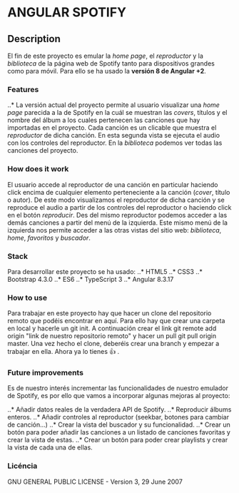 # ANGULAR SPOTIFY

## Description

El fin de este proyecto es emular la *home page*, el *reproductor* y la *biblioteca* de la página web de Spotify tanto para dispositivos grandes como para móvil. Para ello se ha usado la **versión 8 de Angular +2**.

### Features

..* La versión actual del proyecto permite al usuario visualizar una *home page* parecida a la de Spotify en la cuál se muestran las *covers*, títulos y el nombre del álbum a los cuales pertenecen las canciones que hay importadas en el proyecto. Cada canción es un clicable que muestra el *reproductor* de dicha canción. En esta segunda vista se ejecuta el audio con los controles del reproductor. En la *biblioteca* podemos ver todas las canciones del proyecto.


### How does it work

El usuario accede al reproductor de una canción en particular haciendo click encima de cualquier elemento perteneciente a la canción (*cover*, título o autor). De este modo visualizamos el reproductor de dicha canción y se reproduce el audio a partir de los controles del reproductor o haciendo click en el botón *reproducir*. Des del mismo reproductor podemos acceder a las demás canciones a partir del menú de la izquierda. Este mismo menú de la izquierda nos permite acceder a las otras vistas del sitio web: *biblioteca*, *home*, *favoritos* y *buscador*. 

### Stack

Para desarrollar este proyecto se ha usado:
..* HTML5
..* CSS3
..* Bootstrap 4.3.0
..* ES6
..* TypeScript 3
..* Angular 8.3.17

### How to use

Para trabajar en este proyecto hay que hacer un clone del repositorio remoto que podéis encontrar en aquí. Para ello hay que crear una carpeta en local y hacerle un git init. A continuación crear el link git remote add origin "link de nuestro repositorio remoto" y hacer un pull git pull origin master. Una vez hecho el clone, deberéis crear una branch y empezar a trabajar en ella. Ahora ya lo tienes :thumbsup: .

### Future improvements

Es de nuestro interés incrementar las funcionalidades de nuestro emulador de Spotify, es por ello que vamos a incorporar algunas mejoras al proyecto:

..* Añadir datos reales de la verdadera API de Spotify.
..* Reproducir álbums enteros.
..* Añadir controles al reproductor (seekbar, botones para cambiar de canción...)
..* Crear la vista del buscador y su funcionalidad.
..* Crear un botón para poder añadir las canciones a un listado de canciones favoritas y crear la vista de estas.
..* Crear un botón para poder crear playlists y crear la vista de cada una de ellas.

### Licéncia

GNU GENERAL PUBLIC LICENSE - Version 3, 29 June 2007
